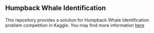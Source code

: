 ## Humpback Whale Identification

This repository provides a solution for Humpback Whale Identification problem competition in Kaggle. 
You may find more information [here](https://www.kaggle.com/c/humpback-whale-identification)
